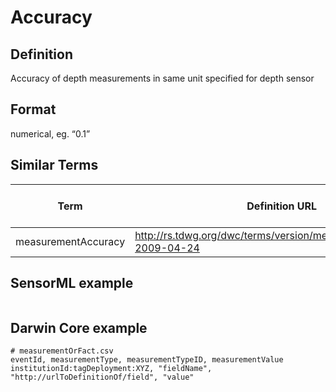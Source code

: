 # Accuracy

## Definition 
 Accuracy of depth measurements in same unit specified for depth sensor 

## Format
 numerical, eg. “0.1”

## Similar Terms 
|Term|Definition URL|Source Vocabulary Publisher/Creator|
|----|----------|-----------------|
|measurementAccuracy|http://rs.tdwg.org/dwc/terms/version/measurementAccuracy-2009-04-24|Darwin Core|

## SensorML example
```xml

```
## Darwin Core example
```csv
# measurementOrFact.csv
eventId, measurementType, measurementTypeID, measurementValue
institutionId:tagDeployment:XYZ, "fieldName", "http://urlToDefinitionOf/field", "value"
```
